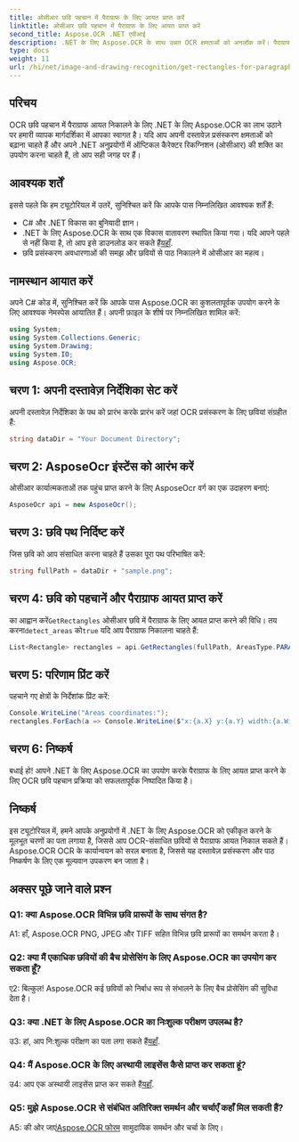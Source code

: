 ```yaml
---
title: ओसीआर छवि पहचान में पैराग्राफ के लिए आयत प्राप्त करें
linktitle: ओसीआर छवि पहचान में पैराग्राफ के लिए आयत प्राप्त करें
second_title: Aspose.OCR .NET एपीआई
description: .NET के लिए Aspose.OCR के साथ उन्नत OCR क्षमताओं को अनलॉक करें। पैराग्राफ आयतों को आसानी से निकालें।
type: docs
weight: 11
url: /hi/net/image-and-drawing-recognition/get-rectangles-for-paragraphs/
---
```

## परिचय

OCR छवि पहचान में पैराग्राफ आयत निकालने के लिए .NET के लिए Aspose.OCR का लाभ उठाने पर हमारी व्यापक मार्गदर्शिका में आपका स्वागत है। यदि आप अपनी दस्तावेज़ प्रसंस्करण क्षमताओं को बढ़ाना चाहते हैं और अपने .NET अनुप्रयोगों में ऑप्टिकल कैरेक्टर रिकग्निशन (ओसीआर) की शक्ति का उपयोग करना चाहते हैं, तो आप सही जगह पर हैं।

## आवश्यक शर्तें

इससे पहले कि हम ट्यूटोरियल में उतरें, सुनिश्चित करें कि आपके पास निम्नलिखित आवश्यक शर्तें हैं:

- C# और .NET विकास का बुनियादी ज्ञान।
-  .NET के लिए Aspose.OCR के साथ एक विकास वातावरण स्थापित किया गया। यदि आपने पहले से नहीं किया है, तो आप इसे डाउनलोड कर सकते हैं[यहाँ](https://releases.aspose.com/ocr/net/).
- छवि प्रसंस्करण अवधारणाओं की समझ और छवियों से पाठ निकालने में ओसीआर का महत्व।

## नामस्थान आयात करें

अपने C# कोड में, सुनिश्चित करें कि आपके पास Aspose.OCR का कुशलतापूर्वक उपयोग करने के लिए आवश्यक नेमस्पेस आयातित हैं। अपनी फ़ाइल के शीर्ष पर निम्नलिखित शामिल करें:

```csharp
using System;
using System.Collections.Generic;
using System.Drawing;
using System.IO;
using Aspose.OCR;
```

## चरण 1: अपनी दस्तावेज़ निर्देशिका सेट करें

अपनी दस्तावेज़ निर्देशिका के पथ को प्रारंभ करके प्रारंभ करें जहां OCR प्रसंस्करण के लिए छवियां संग्रहीत हैं:

```csharp
string dataDir = "Your Document Directory";
```

## चरण 2: AsposeOcr इंस्टेंस को आरंभ करें

ओसीआर कार्यात्मकताओं तक पहुंच प्राप्त करने के लिए AsposeOcr वर्ग का एक उदाहरण बनाएं:

```csharp
AsposeOcr api = new AsposeOcr();
```

## चरण 3: छवि पथ निर्दिष्ट करें

जिस छवि को आप संसाधित करना चाहते हैं उसका पूरा पथ परिभाषित करें:

```csharp
string fullPath = dataDir + "sample.png";
```

## चरण 4: छवि को पहचानें और पैराग्राफ आयत प्राप्त करें

 का आह्वान करें`GetRectangles` ओसीआर छवि में पैराग्राफ के लिए आयत प्राप्त करने की विधि। तय करना`detect_areas` को`true` यदि आप पैराग्राफ निकालना चाहते हैं:

```csharp
List<Rectangle> rectangles = api.GetRectangles(fullPath, AreasType.PARAGRAPHS, true);
```

## चरण 5: परिणाम प्रिंट करें

पहचाने गए क्षेत्रों के निर्देशांक प्रिंट करें:

```csharp
Console.WriteLine("Areas coordinates:");
rectangles.ForEach(a => Console.WriteLine($"x:{a.X} y:{a.Y} width:{a.Width} height:{a.Height}"));
```

## चरण 6: निष्कर्ष

बधाई हो! आपने .NET के लिए Aspose.OCR का उपयोग करके पैराग्राफ के लिए आयत प्राप्त करने के लिए OCR छवि पहचान प्रक्रिया को सफलतापूर्वक निष्पादित किया है।

## निष्कर्ष

इस ट्यूटोरियल में, हमने आपके अनुप्रयोगों में .NET के लिए Aspose.OCR को एकीकृत करने के मूलभूत चरणों का पता लगाया है, जिससे आप OCR-संसाधित छवियों से पैराग्राफ आयत निकाल सकते हैं। Aspose.OCR OCR के कार्यान्वयन को सरल बनाता है, जिससे यह दस्तावेज़ प्रसंस्करण और पाठ निष्कर्षण के लिए एक मूल्यवान उपकरण बन जाता है।

## अक्सर पूछे जाने वाले प्रश्न

### Q1: क्या Aspose.OCR विभिन्न छवि प्रारूपों के साथ संगत है?

A1: हाँ, Aspose.OCR PNG, JPEG और TIFF सहित विभिन्न छवि प्रारूपों का समर्थन करता है।

### Q2: क्या मैं एकाधिक छवियों की बैच प्रोसेसिंग के लिए Aspose.OCR का उपयोग कर सकता हूँ?

ए2: बिल्कुल! Aspose.OCR कई छवियों को निर्बाध रूप से संभालने के लिए बैच प्रोसेसिंग की सुविधा देता है।

### Q3: क्या .NET के लिए Aspose.OCR का निःशुल्क परीक्षण उपलब्ध है?

 उ3: हां, आप नि:शुल्क परीक्षण का पता लगा सकते हैं[यहाँ](https://releases.aspose.com/).

### Q4: मैं Aspose.OCR के लिए अस्थायी लाइसेंस कैसे प्राप्त कर सकता हूं?

 उ4: आप एक अस्थायी लाइसेंस प्राप्त कर सकते हैं[यहाँ](https://purchase.aspose.com/temporary-license/).

### Q5: मुझे Aspose.OCR से संबंधित अतिरिक्त समर्थन और चर्चाएँ कहाँ मिल सकती हैं?

 A5: की ओर जाएं[Aspose.OCR फोरम](https://forum.aspose.com/c/ocr/16) सामुदायिक समर्थन और चर्चा के लिए।